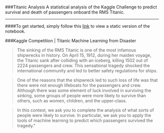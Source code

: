 ###Titanic Analysis
A statistical analysis of the Kaggle Challenge to predict survival and death of passengers onboard the RMS Titanic. 

----------------------------------

####To get started, simply follow this [link](http://nbviewer.ipython.org/github/louisryan/Titanic/blob/master/Titanic%20-%20Machine%20Learning%20from%20Disaster.ipynb) to view a static version of the notebook.

###Kaggle Competition | Titanic Machine Learning from Disaster

>The sinking of the RMS Titanic is one of the most infamous shipwrecks in history.  On April 15, 1912, during her maiden voyage, the Titanic sank after colliding with an iceberg, killing 1502 out of 2224 passengers and crew.  This sensational tragedy shocked the international community and led to better safety regulations for ships.

>One of the reasons that the shipwreck led to such loss of life was that there were not enough lifeboats for the passengers and crew.  Although there was some element of luck involved in surviving the sinking, some groups of people were more likely to survive than others, such as women, children, and the upper-class.

>In this contest, we ask you to complete the analysis of what sorts of people were likely to survive.  In particular, we ask you to apply the tools of machine learning to predict which passengers survived the tragedy."